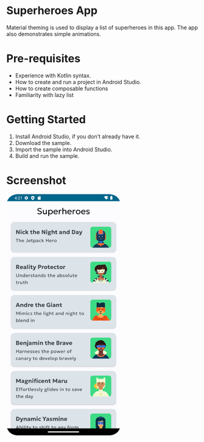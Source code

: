 # Superheroes App

Material theming is used to display a list of superheroes in this app. The app also demonstrates simple animations. 


# Pre-requisites
- Experience with Kotlin syntax.
- How to create and run a project in Android Studio.
- How to create composable functions
- Familiarity with lazy list

# Getting Started
1. Install Android Studio, if you don't already have it.
2. Download the sample.
3. Import the sample into Android Studio.
4. Build and run the sample.

# Screenshot
<img src="./SuperheroesApp_Screenshot.png" width="300" />